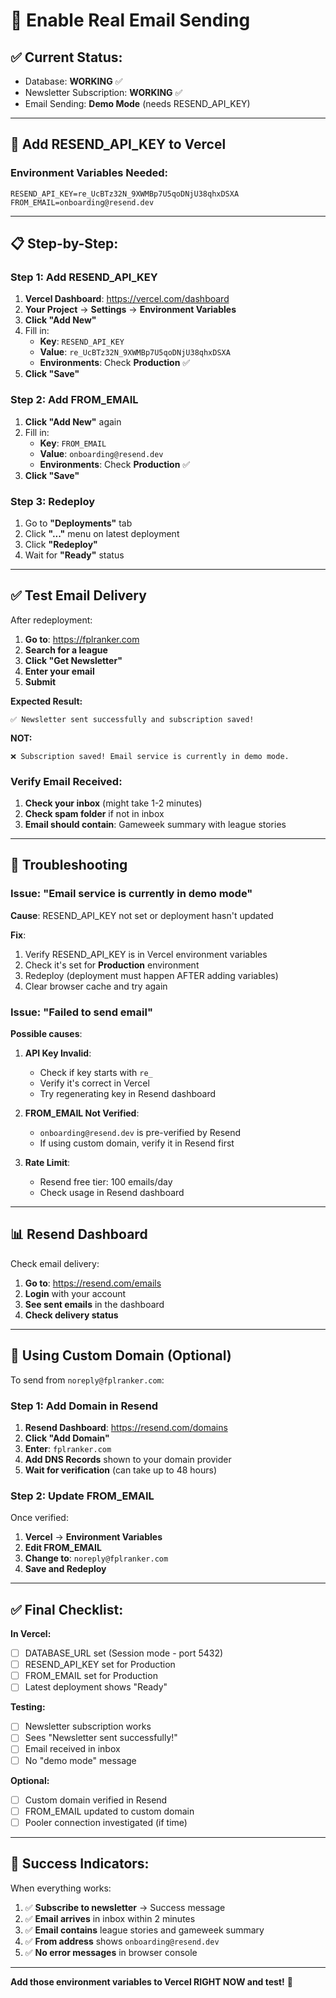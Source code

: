 # 📧 Enable Real Email Sending

## ✅ Current Status:
- Database: **WORKING** ✅
- Newsletter Subscription: **WORKING** ✅
- Email Sending: **Demo Mode** (needs RESEND_API_KEY)

---

## 🎯 Add RESEND_API_KEY to Vercel

### Environment Variables Needed:

```env
RESEND_API_KEY=re_UcBTz32N_9XWMBp7U5qoDNjU38qhxDSXA
FROM_EMAIL=onboarding@resend.dev
```

---

## 📋 Step-by-Step:

### Step 1: Add RESEND_API_KEY

1. **Vercel Dashboard**: https://vercel.com/dashboard
2. **Your Project** → **Settings** → **Environment Variables**
3. **Click "Add New"**
4. Fill in:
   - **Key**: `RESEND_API_KEY`
   - **Value**: `re_UcBTz32N_9XWMBp7U5qoDNjU38qhxDSXA`
   - **Environments**: Check **Production** ✅
5. **Click "Save"**

### Step 2: Add FROM_EMAIL

1. **Click "Add New"** again
2. Fill in:
   - **Key**: `FROM_EMAIL`
   - **Value**: `onboarding@resend.dev`
   - **Environments**: Check **Production** ✅
3. **Click "Save"**

### Step 3: Redeploy

1. Go to **"Deployments"** tab
2. Click **"..."** menu on latest deployment
3. Click **"Redeploy"**
4. Wait for **"Ready"** status

---

## ✅ Test Email Delivery

After redeployment:

1. **Go to**: https://fplranker.com
2. **Search for a league**
3. **Click "Get Newsletter"**
4. **Enter your email**
5. **Submit**

**Expected Result:**
```
✅ Newsletter sent successfully and subscription saved!
```

**NOT:**
```
❌ Subscription saved! Email service is currently in demo mode.
```

### Verify Email Received:

1. **Check your inbox** (might take 1-2 minutes)
2. **Check spam folder** if not in inbox
3. **Email should contain**: Gameweek summary with league stories

---

## 🔧 Troubleshooting

### Issue: "Email service is currently in demo mode"

**Cause**: RESEND_API_KEY not set or deployment hasn't updated

**Fix**:
1. Verify RESEND_API_KEY is in Vercel environment variables
2. Check it's set for **Production** environment
3. Redeploy (deployment must happen AFTER adding variables)
4. Clear browser cache and try again

### Issue: "Failed to send email"

**Possible causes**:

1. **API Key Invalid**:
   - Check if key starts with `re_`
   - Verify it's correct in Vercel
   - Try regenerating key in Resend dashboard

2. **FROM_EMAIL Not Verified**:
   - `onboarding@resend.dev` is pre-verified by Resend
   - If using custom domain, verify it in Resend first

3. **Rate Limit**:
   - Resend free tier: 100 emails/day
   - Check usage in Resend dashboard

---

## 📊 Resend Dashboard

Check email delivery:

1. **Go to**: https://resend.com/emails
2. **Login** with your account
3. **See sent emails** in the dashboard
4. **Check delivery status**

---

## 🎨 Using Custom Domain (Optional)

To send from `noreply@fplranker.com`:

### Step 1: Add Domain in Resend

1. **Resend Dashboard**: https://resend.com/domains
2. **Click "Add Domain"**
3. **Enter**: `fplranker.com`
4. **Add DNS Records** shown to your domain provider
5. **Wait for verification** (can take up to 48 hours)

### Step 2: Update FROM_EMAIL

Once verified:
1. **Vercel** → **Environment Variables**
2. **Edit FROM_EMAIL**
3. **Change to**: `noreply@fplranker.com`
4. **Save and Redeploy**

---

## ✅ Final Checklist:

**In Vercel:**
- [ ] DATABASE_URL set (Session mode - port 5432)
- [ ] RESEND_API_KEY set for Production
- [ ] FROM_EMAIL set for Production
- [ ] Latest deployment shows "Ready"

**Testing:**
- [ ] Newsletter subscription works
- [ ] Sees "Newsletter sent successfully!"
- [ ] Email received in inbox
- [ ] No "demo mode" message

**Optional:**
- [ ] Custom domain verified in Resend
- [ ] FROM_EMAIL updated to custom domain
- [ ] Pooler connection investigated (if time)

---

## 🎉 Success Indicators:

When everything works:

1. ✅ **Subscribe to newsletter** → Success message
2. ✅ **Email arrives** in inbox within 2 minutes
3. ✅ **Email contains** league stories and gameweek summary
4. ✅ **From address** shows `onboarding@resend.dev`
5. ✅ **No error messages** in browser console

---

**Add those environment variables to Vercel RIGHT NOW and test!** 🚀
